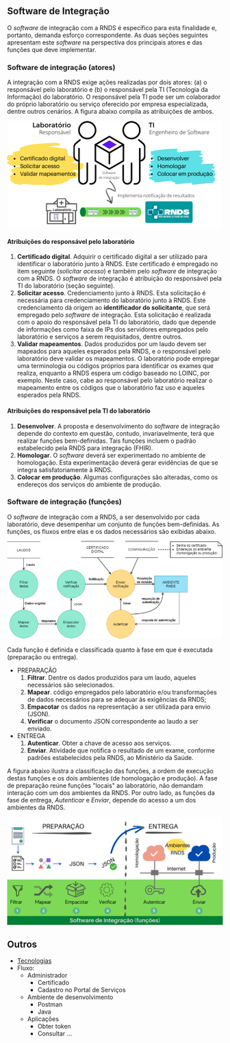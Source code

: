 ## Software de Integração

O _software_ de integração com a RNDS é específico para esta finalidade e, portanto, demanda esforço correspondente. As duas seções seguintes
apresentam este _software_ na perspectiva dos principais atores e das
funções que deve implementar.

### Software de integração (atores)

A integração com a RNDS exige ações realizadas por dois atores: (a) o responsável pelo laboratório e (b) o responsável pela TI (Tecnologia
da Informação) do laboratório. O responsável pela TI pode ser um colaborador
do próprio laboratório ou serviço oferecido por empresa especializada,
dentre outros cenários. A figura abaixo compila as atribuições de ambos.

<img src="./media/papeis.png" width="500px">

#### Atribuições do responsável pelo laboratório

1. **Certificado digital**. Adquirir o certificado digital a ser utilizado para identificar o laboratório junto à RNDS. Este certificado é empregado no item seguinte (_solicitar acesso_) e também pelo _software_ de integração com a RNDS. O _software_ de integração é atribuição do responsável pela TI do laboratório (seção seguinte).
1. **Solicitar acesso**. Credenciamento junto à RNDS. Esta solicitação é necessária para credenciamento do laboratório junto à RNDS. Este credenciamento dá origem
   ao **identificador do solicitante**, que será empregado pelo _software_ de integração. Esta solicitação é realizada com o apoio do responsável pela TI do laboratório, dado que depende de informações como faixa de IPs dos
   servidores empregados pelo laboratório e serviços a serem requisitados, dentre outros.
1. **Validar mapeamentos**. Dados produzidos por um laudo devem ser mapeados para aqueles esperados pela RNDS, e o responsável pelo laboratório deve validar os mapeamentos. O laboratório pode empregar uma terminologia ou códigos próprios para identificar os exames que realiza, enquanto a RNDS espera um código baseado no LOINC, por exemplo. Neste caso, cabe ao responsável pelo laboratório realizar o mapeamento entre os códigos que o laboratório faz uso e aqueles esperados pela RNDS.

#### Atribuições do responsável pela TI do laboratório

1. **Desenvolver**. A proposta e desenvolvimento do _software_ de integração depende do contexto em questão, contudo, invariavelmente, terá que realizar funções bem-definidas. Tais funções incluem o padrão estabelecido pela RNDS para integração (FHIR).
1. **Homologar**. O _software_ deverá ser experimentado no ambiente de homologação. Esta experimentação deverá gerar evidências de que se integra satisfatoriamente à RNDS.
1. **Colocar em produção**. Algumas configurações são alteradas, como os
   endereços dos serviços do ambiente de produção.

### Software de integração (funções)

O _software_ de integração com a RNDS, a ser desenvolvido por cada laboratório, deve desempenhar um conjunto de funções bem-definidas.
As funções, os fluxos entre elas e os dados necessários são exibidas abaixo.

<img src="./media/rnds-dfd.png" width="650px">

Cada função é definida e classificada quanto à fase em que é executada (preparação ou entrega).

- PREPARAÇÃO
  1.  **Filtrar**. Dentre os dados produzidos para um laudo, aqueles necessários são selecionados.
  1.  **Mapear**. código empregados pelo laboratório e/ou transformações de dados necessários para se adequar às exigências da RNDS;
  1.  **Empacotar** os dados na representação a ser utilizada para envio (JSON).
  1.  **Verificar** o documento JSON correspondente ao laudo a ser enviado.
- ENTREGA
  1.  **Autenticar**. Obter a chave de acesso aos serviços.
  1.  **Enviar**. Atividade que notifica o resultado de um exame, conforme
      padrões estabelecidos pela RNDS, ao Ministério da Saúde.

A figura abaixo ilustra a classificação das funções, a ordem de execução destas funções e os dois ambientes (de homologação e produção).
A fase de preparação reúne funções "locais" ao laboratório, não demandam interação com um dos ambientes da RNDS. Por outro lado, as funções da
fase de entrega, _Autenticar_ e _Enviar_, depende do acesso a um dos
ambientes da RNDS.

<img src="./media/desenvolvedor.png" width="600xp">

## Outros

- [Tecnologias](documentos/tecnologias.md)
- Fluxo:
  - Administrador
    - Certificado
    - Cadastro no Portal de Serviços
  - Ambiente de desenvolvimento
    - Postman
    - Java
  - Aplicações
    - Obter token
    - Consultar ...
